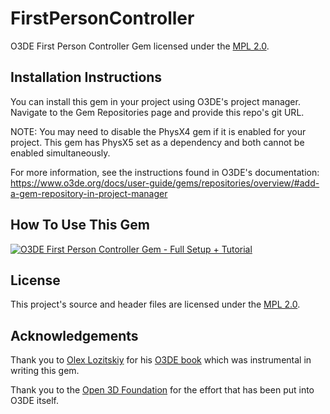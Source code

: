 # FirstPersonController
O3DE First Person Controller Gem licensed under the [MPL 2.0](/LICENSE.txt).

## Installation Instructions
You can install this gem in your project using O3DE's project manager. Navigate to the Gem Repositories page and provide this repo's git URL.

NOTE: You may need to disable the PhysX4 gem if it is enabled for your project. This gem has PhysX5 set as a dependency and both cannot be enabled simultaneously.

For more information, see the instructions found in O3DE's documentation: https://www.o3de.org/docs/user-guide/gems/repositories/overview/#add-a-gem-repository-in-project-manager

## How To Use This Gem
[![O3DE First Person Controller Gem - Full Setup + Tutorial](https://porcupinesystems.com/wp-content/uploads/2025/10/first-person-controller.gif)](https://www.youtube.com/watch?v=O7rtXNlCNQQ)

## License
This project's source and header files are licensed under the [MPL 2.0](/LICENSE.txt).

## Acknowledgements
Thank you to [Olex Lozitskiy](https://github.com/AMZN-Olex) for his [O3DE book](https://github.com/AMZN-Olex/O3DEBookCode2111) which was instrumental in writing this gem.

Thank you to the [Open 3D Foundation](https://o3d.foundation/) for the effort that has been put into O3DE itself.
